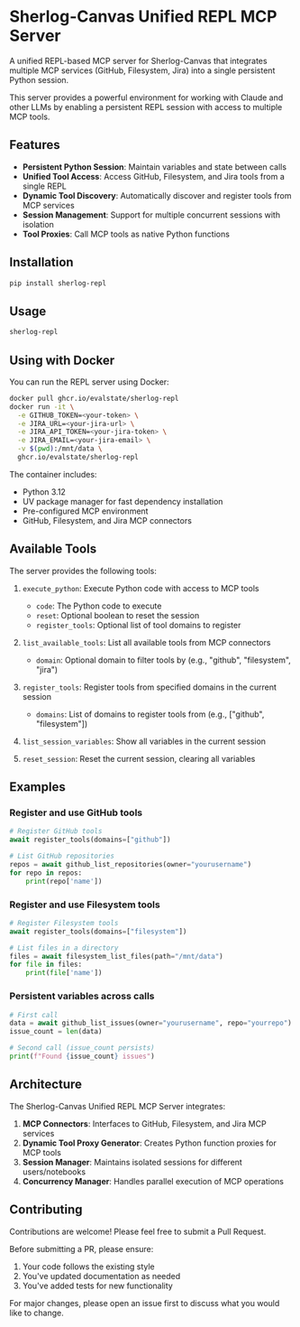 # Sherlog-Canvas Unified REPL MCP Server

A unified REPL-based MCP server for Sherlog-Canvas that integrates multiple MCP services (GitHub, Filesystem, Jira) into a single persistent Python session.

This server provides a powerful environment for working with Claude and other LLMs by enabling a persistent REPL session with access to multiple MCP tools.

## Features

- **Persistent Python Session**: Maintain variables and state between calls
- **Unified Tool Access**: Access GitHub, Filesystem, and Jira tools from a single REPL
- **Dynamic Tool Discovery**: Automatically discover and register tools from MCP services
- **Session Management**: Support for multiple concurrent sessions with isolation
- **Tool Proxies**: Call MCP tools as native Python functions

## Installation

```bash
pip install sherlog-repl
```

## Usage

```bash
sherlog-repl
```

## Using with Docker

You can run the REPL server using Docker:

```bash
docker pull ghcr.io/evalstate/sherlog-repl
docker run -it \
  -e GITHUB_TOKEN=<your-token> \
  -e JIRA_URL=<your-jira-url> \
  -e JIRA_API_TOKEN=<your-jira-token> \
  -e JIRA_EMAIL=<your-jira-email> \
  -v $(pwd):/mnt/data \
  ghcr.io/evalstate/sherlog-repl
```

The container includes:
- Python 3.12
- UV package manager for fast dependency installation
- Pre-configured MCP environment
- GitHub, Filesystem, and Jira MCP connectors

## Available Tools

The server provides the following tools:

1. `execute_python`: Execute Python code with access to MCP tools
   - `code`: The Python code to execute
   - `reset`: Optional boolean to reset the session
   - `register_tools`: Optional list of tool domains to register

2. `list_available_tools`: List all available tools from MCP connectors
   - `domain`: Optional domain to filter tools by (e.g., "github", "filesystem", "jira")

3. `register_tools`: Register tools from specified domains in the current session
   - `domains`: List of domains to register tools from (e.g., ["github", "filesystem"])

4. `list_session_variables`: Show all variables in the current session

5. `reset_session`: Reset the current session, clearing all variables

## Examples

### Register and use GitHub tools

```python
# Register GitHub tools
await register_tools(domains=["github"])

# List GitHub repositories
repos = await github_list_repositories(owner="yourusername")
for repo in repos:
    print(repo['name'])
```

### Register and use Filesystem tools

```python
# Register Filesystem tools
await register_tools(domains=["filesystem"])

# List files in a directory
files = await filesystem_list_files(path="/mnt/data")
for file in files:
    print(file['name'])
```

### Persistent variables across calls

```python
# First call
data = await github_list_issues(owner="yourusername", repo="yourrepo")
issue_count = len(data)

# Second call (issue_count persists)
print(f"Found {issue_count} issues")
```

## Architecture

The Sherlog-Canvas Unified REPL MCP Server integrates:

1. **MCP Connectors**: Interfaces to GitHub, Filesystem, and Jira MCP services
2. **Dynamic Tool Proxy Generator**: Creates Python function proxies for MCP tools
3. **Session Manager**: Maintains isolated sessions for different users/notebooks
4. **Concurrency Manager**: Handles parallel execution of MCP operations

## Contributing

Contributions are welcome! Please feel free to submit a Pull Request.

Before submitting a PR, please ensure:

1. Your code follows the existing style
2. You've updated documentation as needed
3. You've added tests for new functionality

For major changes, please open an issue first to discuss what you would like to change.
